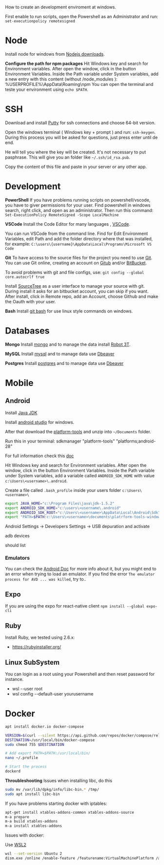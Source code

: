 How to create an development enviroment at windows.

First enable to run scripts, open the Powershell as an Administrator and run:
`set-executionpolicy remotesigned`

# Node

Install node for windows from [Nodejs downloads](https://nodejs.org/en/download/).

**Configure the path for npm packages**
Hit Windows key and search for Environment variables. After open the window, click in the button Environment Variables.
Inside the Path variable under System variables, add a new entry with this content (without /node_modules ):
%USERPROFILE%\AppData\Roaming\npm
You can open the terminal and teste your environment using `echo $PATH`. 

# SSH

Download and install [Putty](https://www.putty.org/) for ssh connections and choose 64-bit version.

Open the windows terminal ( Windows key + prompt ) and run: `ssh-keygen`. During this process you will be asked for questions, just press enter until de end.

He will tell you where the key will be created. It's not necessary to put pasphrase.
This will give you an folder like `~/.ssh/id_rsa.pub`.

Copy the content of this file and paste in your server or any other app.


# Development

**PowerShell**
If you have problems running scripts on powershell/vscode, you have to giver permissions for your user.
Find powershell in windows search, right click, and open as an administrator. Then run this command:
`Set-ExecutionPolicy RemoteSigned -Scope LocalMachine`

**VSCode**
Install the Code Editor for many languages , [VSCode](https://code.visualstudio.com/Download).

You can run VSCode from the command line. Find for Edit Environment Variables, edit Path and add the folder directory where that was installed, for example: `C:\users\{username}\AppData\Local\Programs\Microsoft VS Code`

**Git**
To have access to the source files for the project you need to use [Git](https://en.wikipedia.org/wiki/Git).
You can use Git online, creating an account on [ Gitub](http://github.com/) and/or [BitBucket](http://bitbucket.com/).

To avoid problems with git and file configs, use:
`git config --global core.autocrlf true`

Install [SourceTree](https://www.sourcetreeapp.com/) as a user interface to manage your source with git.
During install it asks for an bitbucket account, you can skip if you want. 
After install, click in Remote repo, add an Account, choose Github and make the Oauth with your user.

**Bash**
Install [git bash](https://gitforwindows.org/) for use linux style commands on windows.


# Databases

**Mongo**
Install [mongo](https://www.mongodb.com/try/download/community?tck=docs_server) and 
to manage the data install [Robot 3T](https://robomongo.org/download).

**MySQL**
Install [mysql](https://dev.mysql.com/downloads/installer/) and 
to manage data use [Dbeaver](https://dbeaver.io/download/)

**Postgres**
Install [postgres](https://www.postgresql.org/download/windows/) and 
to manage data use [Dbeaver](https://dbeaver.io/download/)
# Mobile

## Android

Install [Java JDK](https://www.oracle.com/java/technologies/javase/javase-jdk8-downloads.html)

Install [android studio](https://developer.android.com/studio/#downloads) for windows.
 
After that download the [platform-tools](https://dl.google.com/android/repository/platform-tools-latest-windows.zip)
and unzip into `~/Documents` folder. 

Run this in your terminal:
sdkmanager "platform-tools" "platforms;android-28"

For full information check this [doc](https://techcult.com/wiki/how-to-install-adb-android-debug-bridge-on-windows-10/#Method_5_%E2%80%93_Add_ADB_to_System_Path)


Hit Windows key and search for Environment variables. After open the window, click in the button Environment Variables.
Inside the Path variable under System variables, add a variable called `ANDROID_SDK_HOME` with value `c:\Users\<username>\.android`.


Create a file called `.bash_profile` inside your users folder `c:\Users\<username>\`
```sh
export JAVA_HOME="c:\Program Files\java\jdk-1.5.2"
export ANDROID_SDK_HOME="c:\users\<username\.android"
export ANDROID_SDK_ROOT="c:\Users\<username>\AppData\Local\Android\Sdk"
export "PATH=$PATH:c:\Users\<username>\documents\platrform-tools-windows\platform-tools"
```

Android Settings -> Developers Settings -> USB depuration and activate

adb devices

should list

### Emulators

You can check the [ Android Doc]() for more info about it, but you might end to an error when trying to load an emulator.
If you find the error `The emulator process for AVD ... was killed`, try to..

## Expo

If you are using the expo for react-native client 
`npm install --global expo-cli`


## Ruby

Install Ruby, we tested using 2.6.x:
* https://rubyinstaller.org/

## Linux SubSystem

You can login as a root using your Powershell and then reset password for instance.
* wsl --user root
* wsl config --default-user yourusername

# Docker

```sh
apt install docker.io docker-compose

VERSION=$(curl --silent https://api.github.com/repos/docker/compose/releases/latest | grep -Po '"tag_name": "\K.*\d')
DESTINATION=/usr/local/bin/docker-compose
sudo chmod 755 $DESTINATION

# Add export PATH=$PATH:/usr/local/bin/
nano ~/.profile

# Start the process
dockerd
```

**Throubleshooting**
Issues when installing libc, do this
```sh
sudo mv /var/lib/dpkg/info/libc-bin.* /tmp/
sudo apt install libc-bin
```

If you have problems starting docker with iptables:
```sh
apt-get install xtables-addons-common xtables-addons-source
m-a prepare
m-a build xtables-addons
m-a install xtables-addons
```

Issues with docker:

Use [WSL2](https://docs.microsoft.com/en-us/windows/wsl/install-manual#step-4---download-the-linux-kernel-update-package)

```sh
wsl --set-version Ubuntu 2
dism.exe /online /enable-feature /featurename:VirtualMachinePlatform /all /norestart
```